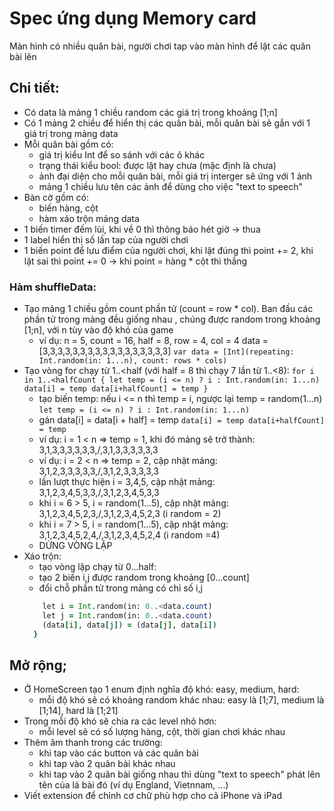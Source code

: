 #  Spec ứng dụng Memory card

Màn hình có nhiều quân bài, người chơi tap vào màn hình để lật các quân bài lên

## Chi tiết:
- Có data là mảng 1 chiều random các giá trị trong khoảng [1;n]
- Có 1 mảng 2 chiều để hiển thị các quân bài, mỗi quân bài sẽ gắn với 1 giá trị trong mảng data
- Mỗi quân bài gồm có:
    + giá trị kiểu Int để so sánh với các ô khác
    + trạng thái kiểu bool: được lật hay chưa (mặc định là chưa)
    + ảnh đại diện cho mỗi quân bài, mỗi giá trị interger sẽ ứng với 1 ảnh
    + mảng 1 chiều lưu tên các ảnh để dùng cho việc "text to speech"
- Bàn cờ gồm có:
    + biến hàng, cột
    + hàm xáo trộn mảng data
- 1 biến timer đếm lùi, khi về 0 thì thông báo hét giờ -> thua
- 1 label hiển thị số lần tap của người chơi
- 1 biến point để lưu điểm của người chơi, khi lật đúng thì point += 2, khi lật sai thì point += 0  ->  khi point = hàng * cột thì thắng

### Hàm shuffleData:
- Tạo mảng 1 chiều gồm count phần tử (count = row * col). Ban đầu các phần tử trong mảng đều giống nhau , chúng được random trong khoảng [1;n], với n tùy vào độ khó của game
    + ví dụ:    n = 5, count = 16, half = 8, row = 4, col = 4
        data = [3,3,3,3,3,3,3,3,3,3,3,3,3,3,3,3,3]
                    `var data = [Int](repeating: Int.random(in: 1...n), count: rows * cols)`
- Tạo vòng for chạy từ 1..<half (với half = 8 thì chạy 7 lần từ 1..<8):
                ```for i in 1..<halfCount {
                        let temp = (i <= n) ? i : Int.random(in: 1...n)
                        data[i] = temp
                        data[i+halfCount] = temp
                    }
            ```
    + tạo biến temp: nếu i <= n thì temp = i, ngược lại temp = random(1...n)
                    `let temp = (i <= n) ? i : Int.random(in: 1...n)`
    + gán data[i] = data[i + half] = temp
            ```data[i] = temp
                 data[i+halfCount] = temp
            ```
    + ví dụ:  i = 1 < n  => temp = 1, khi đó mảng sẽ trở thành: 3,1,3,3,3,3,3,3,/,3,1,3,3,3,3,3,3
    + ví dụ:  i = 2 < n => temp = 2, cập nhật mảng:                  3,1,2,3,3,3,3,3,/,3,1,2,3,3,3,3,3    
    + lần lượt thực hiện i = 3,4,5, cập nhật mảng:                    3,1,2,3,4,5,3,3,/,3,1,2,3,4,5,3,3
    + khi i = 6 > 5, i = random(1...5), cập nhật mảng:                3,1,2,3,4,5,2,3,/,3,1,2,3,4,5,2,3        (i random = 2)
    + khi i = 7 > 5, i = random(1...5), cập nhật mảng:                3,1,2,3,4,5,2,4,/,3,1,2,3,4,5,2,4        (i random =4)   
    + DỪNG VÒNG LẶP
- Xáo trộn:
    + tạo vòng lặp chạy từ 0...half:
    + tạo 2 biến i,j được random trong khoảng [0...count]
    + đổi chỗ phần tử trong mảng có chỉ số i,j
    ```  for _ in 0...halfCount {
        let i = Int.random(in: 0..<data.count)
        let j = Int.random(in: 0..<data.count)
        (data[i], data[j]) = (data[j], data[i])
      }
    ```
    

## Mở rộng;
- Ở HomeScreen tạo 1 enum định nghĩa độ khó: easy, medium, hard:
    + mỗi độ khó sẽ có khoảng random khác nhau: easy là [1;7], medium là [1;14], hard là [1;21]
- Trong mỗi độ khó sẽ chia ra các level nhỏ hơn:
    + mỗi level sẽ có số lượng hàng, cột, thời gian chơi khác nhau
- Thêm âm thanh trong các trường:
    + khi tap vào các button và các quân bài
    + khi tap vào 2 quân bài khác nhau
    + khi tap vào 2 quân bài giống nhau thì dùng "text to speech" phát lên tên của lá bài đó (ví dụ England, Vietnnam, ...)
- Viết extension để chỉnh cơ chữ phù hợp cho cả iPhone và iPad






































